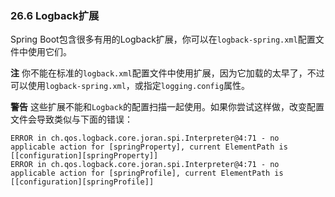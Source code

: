 ### 26.6 Logback扩展
Spring Boot包含很多有用的Logback扩展，你可以在`logback-spring.xml`配置文件中使用它们。

**注** 你不能在标准的`logback.xml`配置文件中使用扩展，因为它加载的太早了，不过可以使用`logback-spring.xml`，或指定`logging.config`属性。

**警告** 这些扩展不能和`Logback`的配置扫描一起使用。如果你尝试这样做，改变配置文件会导致类似与下面的错误：

```properties
ERROR in ch.qos.logback.core.joran.spi.Interpreter@4:71 - no applicable action for [springProperty], current ElementPath is [[configuration][springProperty]]
ERROR in ch.qos.logback.core.joran.spi.Interpreter@4:71 - no applicable action for [springProfile], current ElementPath is [[configuration][springProfile]]
```
